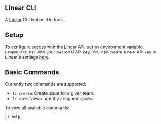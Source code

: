 ## Linear CLI

A [Linear](https://linear.app/) CLI tool built in Rust.

## Setup

To configure access with the Linear API, set an environment variable, `LINEAR_API_KEY` with your personal API key. You can create a new API key in Linear's settings [here](https://linear.app/settings/api).

## Basic Commands

Currently two commands are supported:

- `li create`: Create issue for a given team.
- `li view`: View currently assigned issues.

To view all available commands:

```
li help
```
